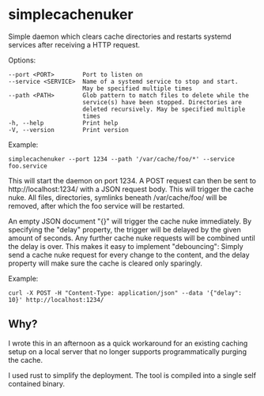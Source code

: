 # simplecachenuker

Simple daemon which clears cache directories and restarts systemd 
services after receiving a HTTP request.

Options:
```
--port <PORT>        Port to listen on
--service <SERVICE>  Name of a systemd service to stop and start. 
                     May be specified multiple times
--path <PATH>        Glob pattern to match files to delete while the 
                     service(s) have been stopped. Directories are 
                     deleted recursively. May be specified multiple
                     times
-h, --help           Print help
-V, --version        Print version
```

Example:
```
simplecachenuker --port 1234 --path '/var/cache/foo/*' --service foo.service
```

This will start the daemon on port 1234. A POST request can then be
sent to http://localhost:1234/ with a JSON request body. This will
trigger the cache nuke. All files, directories, symlinks beneath
/var/cache/foo/ will be removed, after which the foo service will be
restarted.

An empty JSON document "{}" will trigger the cache nuke immediately.
By specifying the "delay" property, the trigger will be delayed by the
given amount of seconds. Any further cache nuke requests will be
combined until the delay is over. This makes it easy to implement
"debouncing": Simply send a cache nuke request for every change to the
content, and the delay property will make sure the cache is cleared
only sparingly.

Example:
```
curl -X POST -H "Content-Type: application/json" --data '{"delay": 10}' http://localhost:1234/
```

## Why?
I wrote this in an afternoon as a quick workaround for an existing 
caching setup on a local server that no longer supports 
programmatically purging the cache.

I used rust to simplify the deployment. The tool is compiled into a 
single self contained binary.
